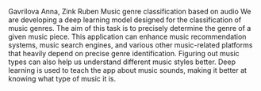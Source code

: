 Gavrilova Anna, Zink Ruben
Music genre classification based on audio
We are developing a deep learning model designed for the classification of music genres. 
The aim of this task is to precisely determine the genre of a given music piece. 
This application can enhance music recommendation systems, music search engines, and various other music-related platforms that heavily depend on precise genre identification. 
Figuring out music types can also help us understand different music styles better. Deep learning is used to teach the app about music sounds, making it better at knowing what type of music it is.